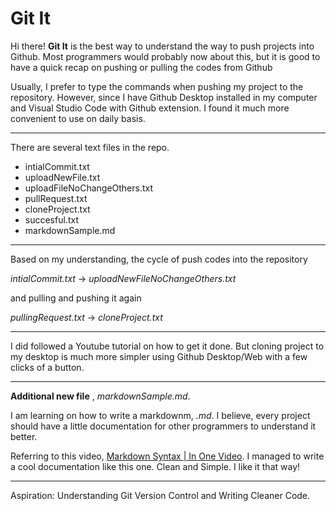 # Git It

Hi there! **Git It** is the best way to understand the way to push projects into Github. 
Most programmers would probably now about this, but it is good to have a quick recap on pushing or pulling the codes from Github

Usually, I prefer to type the commands when pushing my project to the repository. 
However, since I have Github Desktop installed in my computer and Visual Studio Code with Github extension. 
I found it much more convenient to use on daily basis.

---

There are several text files in the repo. 

* intialCommit.txt
* uploadNewFile.txt
* uploadFileNoChangeOthers.txt
* pullRequest.txt
* cloneProject.txt
* succesful.txt
* markdownSample.md

--- 

Based on my understanding, the cycle of push codes into the repository

*intialCommit.txt* -> *uploadNewFileNoChangeOthers.txt*

and pulling and pushing it again

*pullingRequest.txt* -> *cloneProject.txt*

---

I did followed a Youtube tutorial on how to get it done. 
But cloning project to my desktop is much more simpler using Github Desktop/Web with a few clicks of a button.

---

**Additional new file** , *markdownSample.md*.

I am learning on how to write a markdownm, *.md*. I believe, every project should have a little documentation for other programmers to understand it better.

Referring to this video, [Markdown Syntax | In One Video](https://www.youtube.com/watch?v=2JE66WFpaII "Mike did a cool video on markdown. Please check him out!"). 
I managed to write a cool documentation like this one. Clean and Simple. I like it that way!

----
Aspiration: Understanding Git Version Control and Writing Cleaner Code.
